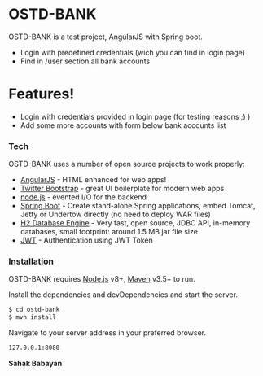 # OSTD-BANK


OSTD-BANK is a test project, AngularJS with Spring boot.

  - Login with predefined credentials (wich you can find in login page)
  - Find in /user section all bank accounts


# Features!

  - Login with credentials provided in login page (for testing reasons ;) )
  - Add some more accounts with form below bank accounts list

### Tech

OSTD-BANK uses a number of open source projects to work properly:

* [AngularJS] - HTML enhanced for web apps!
* [Twitter Bootstrap] - great UI boilerplate for modern web apps
* [node.js] - evented I/O for the backend
* [Spring Boot] - Create stand-alone Spring applications, embed Tomcat, Jetty or Undertow directly (no need to deploy WAR files)
* [H2 Database Engine] - Very fast, open source, JDBC API, in-memory databases, small footprint: around 1.5 MB jar file size
* [JWT] - Authentication using JWT Token

### Installation

OSTD-BANK requires [Node.js](https://nodejs.org/) v8+, [Maven](https://maven.apache.org/download.cgi) v3.5+ to run.

Install the dependencies and devDependencies and start the server.

```sh
$ cd ostd-bank
$ mvn install
```

Navigate to your server address in your preferred browser.

```sh
127.0.0.1:8080
```


**Sahak Babayan**

   [dill]: <https://github.com/joemccann/dillinger>
   [git-repo-url]: <https://github.com/joemccann/dillinger.git>
   [john gruber]: <http://daringfireball.net>
   [df1]: <http://daringfireball.net/projects/markdown/>
   [node.js]: <http://nodejs.org>
   [Twitter Bootstrap]: <http://twitter.github.com/bootstrap/>
   [@tjholowaychuk]: <http://twitter.com/tjholowaychuk>
   [AngularJS]: <http://angularjs.org>
   [H2 Database Engine]: <http://www.h2database.com>
   [Spring Boot]: <https://projects.spring.io/spring-boot/>
   [JWT]:  <https://jwt.io/>


